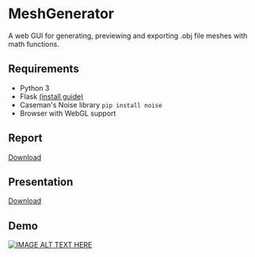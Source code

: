 # MeshGenerator
A web GUI for generating, previewing and exporting .obj file meshes with math functions. 

## Requirements
* Python 3
* Flask [(install guide)](http://flask.pocoo.org/docs/0.12/installation/)
* Caseman's Noise library ```pip install noise```
* Browser with WebGL support

## Report
[Download](https://github.com/JonSteinn/MeshGenerator/raw/master/docs/report/main.pdf)

## Presentation
[Download](https://github.com/JonSteinn/MeshGenerator/raw/master/docs/presentation/main.pdf)

## Demo
[![IMAGE ALT TEXT HERE](https://img.youtube.com/vi/V0p6-w7R5rY/maxresdefault.jpg)](https://www.youtube.com/watch?v=V0p6-w7R5rY)
